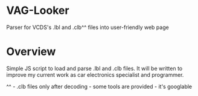 # VAG-Looker
Parser for VCDS's .lbl and .clb^^ files into user-friendly web page

# Overview
Simple JS script to load and parse .lbl and .clb files. It will be written to improve my current work as car electronics specialist and programmer.

^^ - .clb files only after decoding - some tools are provided - it's googlable

